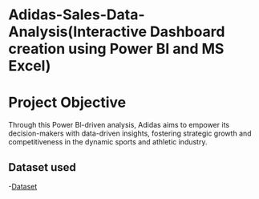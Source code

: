 # Adidas-Sales-Data-Analysis(Interactive Dashboard creation using Power BI and MS Excel)

# Project Objective
Through this Power Bl-driven analysis, Adidas aims to empower its decision-makers with data-driven insights, fostering strategic growth and competitiveness in the dynamic sports and athletic industry.

## Dataset used
-<a href="https://github.com/Imaad21/Adidas-Sales-Analysis-Power-BI-Dashboard/blob/main/Adidas%20US%20Sales%20Datasets.xlsx ">Dataset</a>

